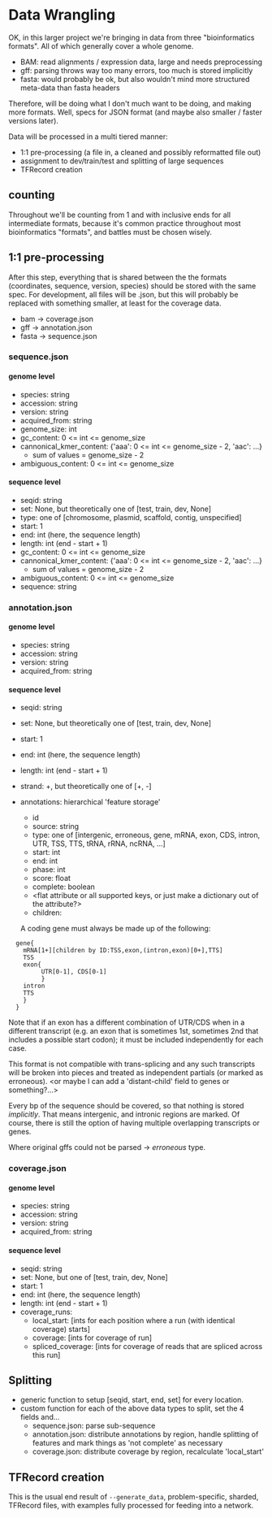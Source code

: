 # Data Wrangling

OK, in this larger project we're bringing in data from three "bioinformatics formats". 
All of which generally cover a whole genome.


- BAM: read alignments / expression data, large and needs preprocessing
- gff: parsing throws way too many errors, too much is stored implicitly
- fasta: would probably be ok, but also wouldn't mind more structured 
  meta-data than fasta headers
  
Therefore, will be doing what I don't much want to be doing, and making more
formats. Well, specs for JSON format (and maybe also smaller / faster versions later).

Data will be processed in a multi tiered manner:

- 1:1 pre-processing (a file in, a cleaned and possibly reformatted file out)
- assignment to dev/train/test and splitting of large sequences
- TFRecord creation

## counting
Throughout we'll be counting from 1 and with inclusive ends for all intermediate
formats, because it's
common practice throughout most bioinformatics "formats", and battles must
be chosen wisely.

## 1:1 pre-processing
After this step, everything that is shared between the the formats 
(coordinates, sequence, version, species) should be stored with the same spec. 
For development, all files will be .json, but this will probably be replaced with
something smaller, at least for the coverage data.

- bam -> coverage.json
- gff -> annotation.json
- fasta -> sequence.json

### sequence.json
#### genome level
- species: string
- accession: string
- version: string
- acquired_from: string
- genome_size: int
- gc_content: 0 <= int <= genome_size
- cannonical_kmer_content: {'aaa': 0 <= int <= genome_size - 2, 'aac': ...}
  - sum of values = genome_size - 2
- ambiguous_content: 0 <= int <= genome_size

#### sequence level
- seqid: string
- set: None, but theoretically one of [test, train, dev, None]
- type: one of [chromosome, plasmid, scaffold, contig, unspecified]
- start: 1 
- end: int (here, the sequence length)
- length: int (end - start + 1)
- gc_content: 0 <= int <= genome_size
- cannonical_kmer_content: {'aaa': 0 <= int <= genome_size - 2, 'aac': ...}
  - sum of values = genome_size - 2
- ambiguous_content: 0 <= int <= genome_size
- sequence: string

### annotation.json
#### genome level
- species: string
- accession: string
- version: string
- acquired_from: string

#### sequence level 
- seqid: string
- set: None, but theoretically one of [test, train, dev, None]
- start: 1 
- end: int (here, the sequence length)
- length: int (end - start + 1)
- strand: +, but theoretically one of [+, -]
- annotations: hierarchical 'feature storage'
  - id
  - source: string
  - type: one of [intergenic, erroneous, gene, mRNA, exon, CDS, intron, UTR, TSS, TTS, tRNA, 
  rRNA, ncRNA, ...]
  - start: int
  - end: int
  - phase: int
  - score: float
  - complete: boolean
  - <flat attribute or all supported keys, or just make a dictionary out of the attribute?>
  - children:
  
  A coding gene must always be made up of the following:
```
  gene{
    mRNA[1+][children by ID:TSS,exon,(intron,exon)[0+],TTS]
    TSS
    exon{ 
         UTR[0-1], CDS[0-1]
         }
    intron
    TTS
    }
  }
```
Note that if an exon has a different combination of UTR/CDS when in a different
transcript (e.g. an exon that is sometimes 1st, sometimes 2nd that includes a 
possible start codon); it must be included independently for each case.

This format is not compatible with trans-splicing and any such transcripts will
be broken into pieces and treated as independent partials (or marked as erroneous).
<or maybe I can add a 'distant-child' field to genes or something?...>

Every bp of the sequence should be covered, so that nothing is stored _implicitly_.
That means intergenic, and intronic regions are marked. Of course, there is still
the option of having multiple overlapping transcripts or genes. 
 
Where original gffs could not be parsed -> _erroneous_ type.

### coverage.json
#### genome level
- species: string
- accession: string
- version: string
- acquired_from: string
#### sequence level 
- seqid: string
- set: None, but one of [test, train, dev, None]
- start: 1 
- end: int (here, the sequence length)
- length: int (end - start + 1)
- coverage_runs:
  - local_start: [ints for each position where a run (with identical coverage) starts]
  - coverage: [ints for coverage of run]
  - spliced_coverage: [ints for coverage of reads that are spliced across this run]

## Splitting

- generic function to setup [seqid, start, end, set] for every location.
- custom function for each of the above data types to split, set the 4 fields and...
  - sequence.json: parse sub-sequence
  - annotation.json: distribute annotations by region, handle splitting of features
  and mark things as 'not complete' as necessary
  - coverage.json: distribute coverage by region, recalculate 'local_start'

## TFRecord creation

This is the usual end result of `--generate_data`, problem-specific, sharded,
TFRecord files, with examples fully processed for feeding into a network.
